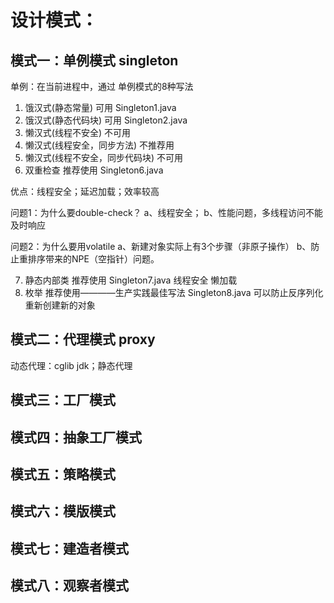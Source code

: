 # 设计模式：
## 模式一：单例模式 singleton
单例：在当前进程中，通过
单例模式的8种写法
1. 饿汉式(静态常量) 可用 Singleton1.java
2. 饿汉式(静态代码块) 可用 Singleton2.java
3. 懒汉式(线程不安全) 不可用
4. 懒汉式(线程安全，同步方法) 不推荐用
5. 懒汉式(线程不安全，同步代码块) 不可用
6. 双重检查 推荐使用 Singleton6.java

优点：线程安全；延迟加载；效率较高

问题1：为什么要double-check？
 a、线程安全；
 b、性能问题，多线程访问不能及时响应

问题2：为什么要用volatile
 a、新建对象实际上有3个步骤（非原子操作）
 b、防止重排序带来的NPE（空指针）问题。

7. 静态内部类 推荐使用 Singleton7.java  线程安全 懒加载
8. 枚举 推荐使用————生产实践最佳写法 Singleton8.java 可以防止反序列化重新创建新的对象

## 模式二：代理模式 proxy
动态代理：cglib jdk；静态代理

## 模式三：工厂模式

## 模式四：抽象工厂模式

## 模式五：策略模式

## 模式六：模版模式

## 模式七：建造者模式

## 模式八：观察者模式